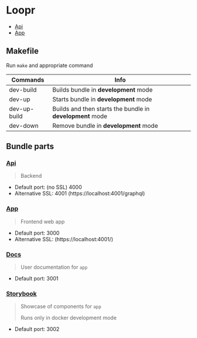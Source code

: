 # Loopr
- [Api](./api)
- [App](./app)

## Makefile
Run `make` and appropriate command

|Commands|Info|
|---|---|
|dev-build|Builds bundle in **development** mode|
|dev-up|Starts bundle in **development** mode|
|dev-up-build|Builds and then starts the bundle in **development** mode|
|dev-down|Remove bundle in **development** mode|

## Bundle parts
### [Api](./api)
> Backend
- Default port: (no SSL) 4000
- Alternative SSL: 4001 (https://localhost:4001/graphql)
### [App](./app)
> Frontend web app
- Default port: 3000
- Alternative SSL: (https://localhost:4001/)
### [Docs](./docs)
> User documentation for `app` 
- Default port: 3001
### [Storybook](./app)
> Showcase of components for `app`
>
> Runs only in docker development mode  
- Default port: 3002
